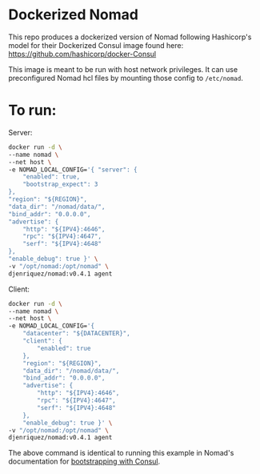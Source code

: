 # Dockerized Nomad
This repo produces a dockerized version of Nomad following Hashicorp's model for their Dockerized Consul image found here: https://github.com/hashicorp/docker-Consul

This image is meant to be run with host network privileges. It can use preconfigured Nomad hcl files by mounting those config to `/etc/nomad`.

# To run:
Server:
```bash
docker run -d \
--name nomad \
--net host \
-e NOMAD_LOCAL_CONFIG='{ "server": {
    "enabled": true,
    "bootstrap_expect": 3
},
"region": "${REGION}",
"data_dir": "/nomad/data/",
"bind_addr": "0.0.0.0",
"advertise": {
    "http": "${IPV4}:4646",
    "rpc": "${IPV4}:4647",
    "serf": "${IPV4}:4648"
},
"enable_debug": true }' \
-v "/opt/nomad:/opt/nomad" \
djenriquez/nomad:v0.4.1 agent
```

Client:
```bash
docker run -d \
--name nomad \
--net host \
-e NOMAD_LOCAL_CONFIG='{
    "datacenter": "${DATACENTER}",
    "client": {
        "enabled": true
    },
    "region": "${REGION}",
    "data_dir": "/nomad/data/",
    "bind_addr": "0.0.0.0",
    "advertise": {
        "http": "${IPV4}:4646",
        "rpc": "${IPV4}:4647",
        "serf": "${IPV4}:4648"
    },
    "enable_debug": true }' \
-v "/opt/nomad:/opt/nomad" \
djenriquez/nomad:v0.4.1 agent
```

The above command is identical to running this example in Nomad's documentation for [bootstrapping with Consul](https://www.nomadproject.io/docs/cluster/bootstrapping.html).